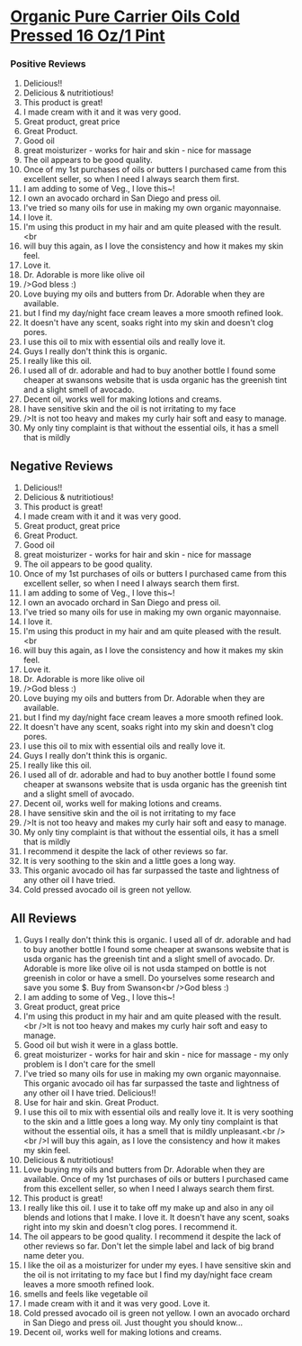 # [Organic Pure Carrier Oils Cold Pressed 16 Oz/1 Pint](https://products.checkmycream.com/products/Organic-Pure-Carrier-Oils-Cold-Pressed-16-Oz1-Pint.html)

### Positive Reviews

<ol>
      <li>Delicious!!</li>
      <li>Delicious &amp; nutritiotious!</li>
      <li>This product is great!</li>
      <li>I made cream with it and it was very good.</li>
      <li>Great product, great price</li>
      <li>Great Product.</li>
      <li>Good oil</li>
      <li>great moisturizer - works for hair and skin - nice for massage</li>
      <li>The oil appears to be good quality.</li>
      <li>Once of my 1st purchases of oils or butters I purchased came from this excellent seller, so when I need I always search them first.</li>
      <li>I am adding to some of Veg., I love this~!</li>
      <li>I own an avocado orchard in San Diego and press oil.  </li>
      <li>I&#x27;ve tried so many oils for use in making my own organic mayonnaise.  </li>
      <li>I love it.</li>
      <li>I&#x27;m using this product in my hair and am quite pleased with the result.&lt;br</li>
      <li>will buy this again, as I love the consistency and how it makes my skin feel.</li>
      <li>Love it.</li>
      <li>Dr. Adorable is more like olive oil</li>
      <li>/&gt;God bless :)</li>
      <li>Love buying my oils and butters from Dr. Adorable when they are available.  </li>
      <li>but I find my day/night face cream leaves a more smooth refined look.</li>
      <li>It doesn&#x27;t have any scent, soaks right into my skin and doesn&#x27;t clog pores.</li>
      <li>I use this oil to mix with essential oils and really love it.  </li>
      <li>Guys I really don&#x27;t think this is organic.</li>
      <li>I really like this oil.</li>
      <li>I used all of dr. adorable and had to buy another bottle I found some cheaper at swansons website that is usda organic has the greenish tint and a slight smell of avocado.</li>
      <li>Decent oil, works well for making lotions and creams.</li>
      <li>I have sensitive skin and  the oil is not irritating to my face</li>
      <li>/&gt;It is not too heavy and makes my curly hair soft and easy to manage.</li>
      <li>My only tiny complaint is that without the essential oils, it has a smell that is mildly</li>
</ol>


<h2>Negative Reviews</h2>
<ol>
<li> Delicious!!</li>
<li> Delicious &amp; nutritiotious!</li>
<li> This product is great!</li>
<li> I made cream with it and it was very good.</li>
<li> Great product, great price</li>
<li> Great Product.</li>
<li> Good oil</li>
<li> great moisturizer - works for hair and skin - nice for massage</li>
<li> The oil appears to be good quality.</li>
<li> Once of my 1st purchases of oils or butters I purchased came from this excellent seller, so when I need I always search them first.</li>
<li> I am adding to some of Veg., I love this~!</li>
<li> I own an avocado orchard in San Diego and press oil.  </li>
<li> I&#x27;ve tried so many oils for use in making my own organic mayonnaise.  </li>
<li> I love it.</li>
<li> I&#x27;m using this product in my hair and am quite pleased with the result.&lt;br</li>
<li> will buy this again, as I love the consistency and how it makes my skin feel.</li>
<li> Love it.</li>
<li> Dr. Adorable is more like olive oil</li>
<li> /&gt;God bless :)</li>
<li> Love buying my oils and butters from Dr. Adorable when they are available.  </li>
<li> but I find my day/night face cream leaves a more smooth refined look.</li>
<li> It doesn&#x27;t have any scent, soaks right into my skin and doesn&#x27;t clog pores.</li>
<li> I use this oil to mix with essential oils and really love it.  </li>
<li> Guys I really don&#x27;t think this is organic.</li>
<li> I really like this oil.</li>
<li> I used all of dr. adorable and had to buy another bottle I found some cheaper at swansons website that is usda organic has the greenish tint and a slight smell of avocado.</li>
<li> Decent oil, works well for making lotions and creams.</li>
<li> I have sensitive skin and  the oil is not irritating to my face</li>
<li> /&gt;It is not too heavy and makes my curly hair soft and easy to manage.</li>
<li> My only tiny complaint is that without the essential oils, it has a smell that is mildly</li>
<li> I recommend it despite the lack of other reviews so far.</li>
<li> It is very soothing to the skin and a little goes a long way.  </li>
<li> This organic avocado oil has far surpassed the taste and lightness of any other oil I have tried.  </li>
<li> Cold pressed avocado oil is green not yellow.  </li>
</ol>

<h2>All Reviews</h2>

<ol>
    <li> Guys I really don&#x27;t think this is organic. I used all of dr. adorable and had to buy another bottle I found some cheaper at swansons website that is usda organic has the greenish tint and a slight smell of avocado. Dr. Adorable is more like olive oil is not usda stamped on bottle is not greenish in color or have a smell. Do yourselves some research and save you some $. Buy from Swanson&lt;br /&gt;God bless :)</li>
    <li> I am adding to some of Veg., I love this~!</li>
    <li> Great product, great price</li>
    <li> I&#x27;m using this product in my hair and am quite pleased with the result.&lt;br /&gt;It is not too heavy and makes my curly hair soft and easy to manage.</li>
    <li> Good oil but wish it were in a glass bottle.</li>
    <li> great moisturizer - works for hair and skin - nice for massage - my only problem is I don&#x27;t care for the smell</li>
    <li> I&#x27;ve tried so many oils for use in making my own organic mayonnaise.  This organic avocado oil has far surpassed the taste and lightness of any other oil I have tried.  Delicious!!</li>
    <li> Use for hair and skin. Great Product.</li>
    <li> I use this oil to mix with essential oils and really love it.  It is very soothing to the skin and a little goes a long way.  My only tiny complaint is that without the essential oils, it has a smell that is mildly unpleasant.&lt;br /&gt;&lt;br /&gt;I will buy this again, as I love the consistency and how it makes my skin feel.</li>
    <li> Delicious &amp; nutritiotious!</li>
    <li> Love buying my oils and butters from Dr. Adorable when they are available.  Once of my 1st purchases of oils or butters I purchased came from this excellent seller, so when I need I always search them first.</li>
    <li> This product is great!</li>
    <li> I really like this oil. I use it to take off my make up and also in any oil blends and lotions that I make. I love it. It doesn&#x27;t have any scent, soaks right into my skin and doesn&#x27;t clog pores. I recommend it.</li>
    <li> The oil appears to be good quality. I recommend it despite the lack of other reviews so far. Don&#x27;t let the simple label and lack of big brand name deter you.</li>
    <li> I like the oil as a moisturizer for under my eyes.  I have sensitive skin and  the oil is not irritating to my face but I find my day/night face cream leaves a more smooth refined look.</li>
    <li> smells and feels like vegetable oil</li>
    <li> I made cream with it and it was very good. Love it.</li>
    <li> Cold pressed avocado oil is green not yellow.  I own an avocado orchard in San Diego and press oil.  Just thought you should know...</li>
    <li> Decent oil, works well for making lotions and creams.</li>
</ol>




